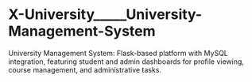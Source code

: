# X-University_____University-Management-System
University Management System: Flask-based platform with MySQL integration, featuring student and admin dashboards for profile viewing, course management, and administrative tasks.
